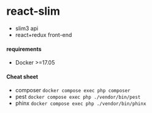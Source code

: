 # react-slim

- slim3 api
- react+redux front-end

#### requirements
- Docker >=17.05

#### Cheat sheet
- composer `docker compose exec php composer`
- pest `docker compose exec php ./vendor/bin/pest`
- phinx `docker compose exec php ./vendor/bin/phinx`
